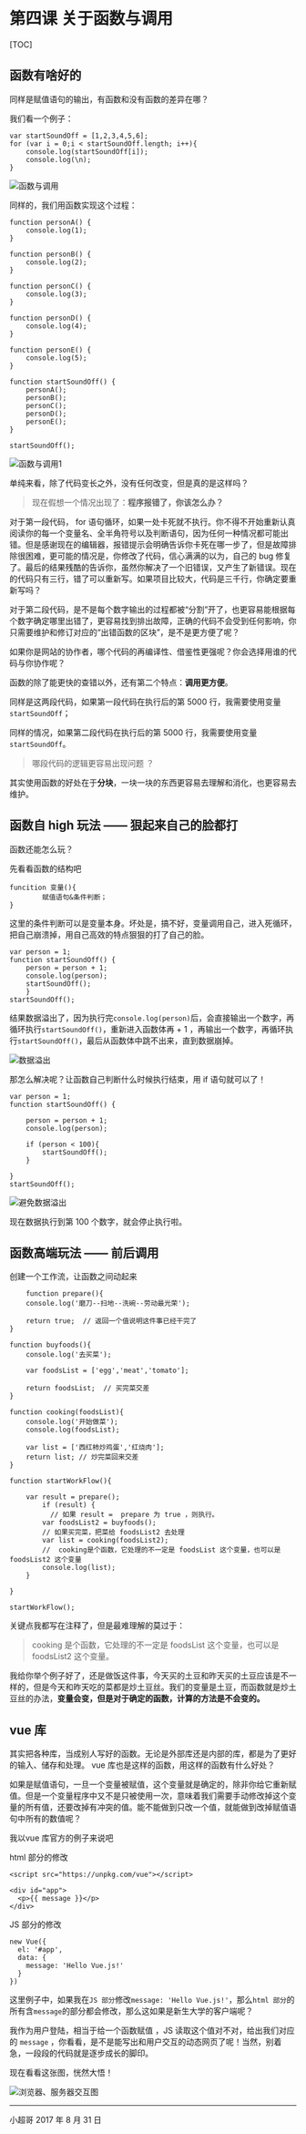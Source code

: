 # 第四课 关于函数与调用
[TOC]
## 函数有啥好的
同样是赋值语句的输出，有函数和没有函数的差异在哪？

我们看一个例子：

```
var startSoundOff = [1,2,3,4,5,6];
for (var i = 0;i < startSoundOff.length; i++){
	console.log(startSoundOff[i]);
	console.log(\n);
}
```

![函数与调用](http://ovdtbcicu.bkt.clouddn.com/函数与调用.png)

同样的，我们用函数实现这个过程：

```
function personA() {
	console.log(1);
}

function personB() {
	console.log(2);
}

function personC() {
	console.log(3);
}

function personD() {
	console.log(4);
}

function personE() {
	console.log(5);
}

function startSoundOff() {
	personA();
	personB();
	personC();
	personD();
	personE();
}

startSoundOff();

```

![函数与调用1](http://ovdtbcicu.bkt.clouddn.com/函数与调用1.png)

单纯来看，除了代码变长之外，没有任何改变，但是真的是这样吗？

>  现在假想一个情况出现了：**程序报错了，你该怎么办？**

对于第一段代码， for 语句循环，如果一处卡死就不执行。你不得不开始重新认真阅读你的每一个变量名、全半角符号以及判断语句，因为任何一种情况都可能出错。但是感谢现在的编辑器，报错提示会明确告诉你卡死在哪一步了，但是故障排除很困难，更可能的情况是，你修改了代码，信心满满的以为，自己的 bug 修复了。最后的结果残酷的告诉你，虽然你解决了一个旧错误，又产生了新错误。现在的代码只有三行，错了可以重新写。如果项目比较大，代码是三千行，你确定要重新写吗？

对于第二段代码，是不是每个数字输出的过程都被“分割”开了，也更容易能根据每个数字确定哪里出错了，更容易找到排出故障，正确的代码不会受到任何影响，你只需要维护和修订对应的“出错函数的区块”，是不是更方便了呢？

如果你是网站的协作者，哪个代码的再编译性、借鉴性更强呢？你会选择用谁的代码与你协作呢？

函数的除了能更快的查错以外，还有第二个特点：**调用更方便**。

同样是这两段代码，如果第一段代码在执行后的第 5000 行，我需要使用变量`startSoundOff`；

同样的情况，如果第二段代码在执行后的第 5000 行，我需要使用变量`startSoundOff`。

> 哪段代码的逻辑更容易出现问题 ？ 

其实使用函数的好处在于**分块**，一块一块的东西更容易去理解和消化，也更容易去维护。

## 函数自 high 玩法 —— 狠起来自己的脸都打

函数还能怎么玩？

先看看函数的结构吧

```
funcition 变量(){
        赋值语句&条件判断；
}
```

这里的条件判断可以是变量本身。坏处是，搞不好，变量调用自己，进入死循环，把自己崩溃掉，用自己高效的特点狠狠的打了自己的脸。

```
var person = 1;
function startSoundOff() {
    person = person + 1;
    console.log(person);
    startSoundOff(); 
    }
startSoundOff();
```

结果数据溢出了，因为执行完`console.log(person)`后，会直接输出一个数字，再循环执行`startSoundOff()`，重新进入函数体再 + 1  ，再输出一个数字，再循环执行`startSoundOff()`，最后从函数体中跳不出来，直到数据崩掉。

![数据溢出](http://ovdtbcicu.bkt.clouddn.com/数据溢出.png)

那怎么解决呢？让函数自己判断什么时候执行结束，用 if 语句就可以了！

```
var person = 1;
function startSoundOff() {
    
    person = person + 1;
    console.log(person);
    
    if (person < 100){
        startSoundOff(); 
    }
    
}
startSoundOff();
```

![避免数据溢出](http://ovdtbcicu.bkt.clouddn.com/避免数据溢出.png)

现在数据执行到第 100 个数字，就会停止执行啦。

## 函数高端玩法 —— 前后调用
创建一个工作流，让函数之间动起来

```
    function prepare(){
    console.log('磨刀--扫地--洗碗--劳动最光荣');
    
    return true;  // 返回一个值说明这件事已经干完了 
}

function buyfoods(){
    console.log('去买菜');

    var foodsList = ['egg','meat','tomato'];

    return foodsList;  // 买完菜交差
}

function cooking(foodsList){
    console.log('开始做菜');
    console.log(foodsList);

    var list = ['西红柿炒鸡蛋','红烧肉'];
    return list; // 炒完菜回来交差
}

function startWorkFlow(){

    var result = prepare();
        if (result) {
          // 如果 result =  prepare 为 true ，则执行。
        var foodsList2 = buyfoods();
        // 如果买完菜，把菜给 foodsList2 去处理
        var list = cooking(foodsList2);
        //  cooking是个函数，它处理的不一定是 foodsList 这个变量，也可以是foodsList2 这个变量
        console.log(list);
    }

}

startWorkFlow();

```

关键点我都写在注释了，但是最难理解的莫过于：

> cooking 是个函数，它处理的不一定是 foodsList 这个变量，也可以是foodsList2 这个变量。

我给你举个例子好了，还是做饭这件事，今天买的土豆和昨天买的土豆应该是不一样的，但是今天和昨天吃的菜都是炒土豆丝。我们的变量是土豆，而函数就是炒土豆丝的办法，**变量会变，但是对于确定的函数，计算的方法是不会变的。**


## vue 库

其实把各种库，当成别人写好的函数。无论是外部库还是内部的库，都是为了更好的输入、储存和处理。 vue 库也是这样的函数，用这样的函数有什么好处？

如果是赋值语句，一旦一个变量被赋值，这个变量就是确定的，除非你给它重新赋值。但是一个变量程序中又不是只被使用一次，意味着我们需要手动修改掉这个变量的所有值，还要改掉有冲突的值。能不能做到只改一个值，就能做到改掉赋值语句中所有的数值呢？

我以vue 库官方的例子来说吧

html 部分的修改

```
<script src="https://unpkg.com/vue"></script>

<div id="app">
  <p>{{ message }}</p>
</div>
```

JS 部分的修改

```
new Vue({
  el: '#app',
  data: {
    message: 'Hello Vue.js!'
  }
})
```

这里例子中，如果我在`JS 部分`修改`message: 'Hello Vue.js!'`，那么`html 部分`的所有含`message`的部分都会修改，那么这如果是新生大学的客户端呢？

我作为用户登陆，相当于给一个函数赋值 ，JS 读取这个值对不对，给出我们对应的 `message` ，你看看，是不是能写出和用户交互的动态网页了呢！当然，别着急，一段段的代码就是逐步成长的脚印。

现在看看这张图，恍然大悟！

![浏览器、服务器交互图](http://ovdtbcicu.bkt.clouddn.com/浏览器、服务器交互图.jpeg)


-------
小超哥  2017 年 8 月 31 日


